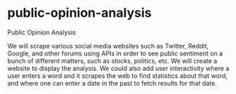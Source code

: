 # public-opinion-analysis

Public Opinion Analysis

We will scrape various social media websites such as Twitter, Reddit, Google, and other forums using APIs in order to see public sentiment on a bunch of different matters, such as stocks, politics, etc. We will create a website to display the analysis. We could also add user interactivity where a user enters a word and it scrapes the web to find statistics about that word, and where one can enter a date in the past to fetch results for that date. 
